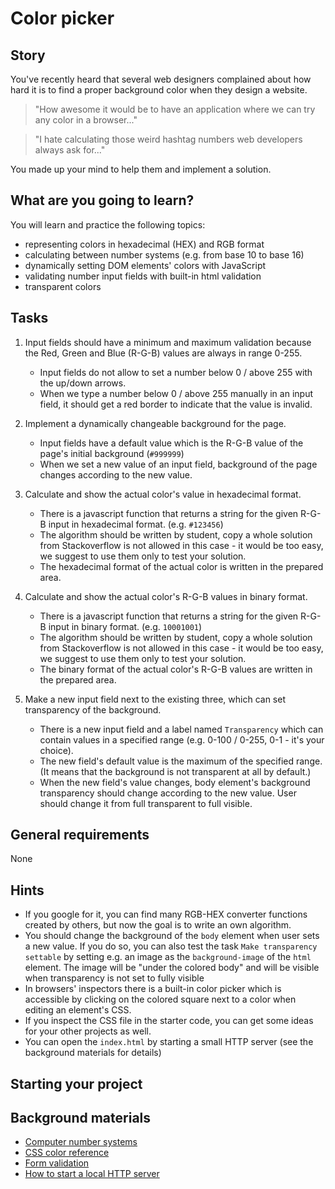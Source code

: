 # Color picker

## Story

You've recently heard that several web designers complained about how hard
it is to find a proper background color when they design a website.

> "How awesome it would be to have an application where we can try any
> color in a browser..."

> "I hate calculating those weird hashtag numbers web developers
> always ask for..."

You made up your mind to help them and implement a solution.

## What are you going to learn?

You will learn and practice the following topics:

- representing colors in hexadecimal (HEX) and RGB format
- calculating between number systems (e.g. from base 10 to base 16)
- dynamically setting DOM elements' colors with JavaScript
- validating number input fields with built-in html validation
- transparent colors

## Tasks

1. Input fields should have a minimum and maximum validation because the Red, Green and Blue (R-G-B) values are always in range 0-255.
    - Input fields do not allow to set a number below 0 / above 255 with the up/down arrows.
    - When we type a number below 0 / above 255 manually in an input field, it should get a red border to indicate that the value is invalid.

2. Implement a dynamically changeable background for the page.
    - Input fields have a default value which is the R-G-B value of the page's initial background (`#999999`)
    - When we set a new value of an input field, background of the page changes according to the new value.

3. Calculate and show the actual color's value in hexadecimal format.
    - There is a javascript function that returns a string for the given R-G-B input in hexadecimal format. (e.g. `#123456`)
    - The algorithm should be written by student, copy a whole solution from Stackoverflow is not allowed in this case - it would be too easy, we suggest to use them only to test your solution.
    - The hexadecimal format of the actual color is written in the prepared area.

4. Calculate and show the actual color's R-G-B values in binary format.
    - There is a javascript function that returns a string for the given R-G-B input in binary format. (e.g. `10001001`)
    - The algorithm should be written by student, copy a whole solution from Stackoverflow is not allowed in this case - it would be too easy, we suggest to use them only to test your solution.
    - The binary format of the actual color's R-G-B values are written in the prepared area.

5. Make a new input field next to the existing three, which can set transparency of the background.
    - There is a new input field and a label named `Transparency` which can contain values in a specified range (e.g. 0-100 / 0-255, 0-1 - it's your choice).
    - The new field's default value is the maximum of the specified range. (It means that the background is not transparent at all by default.)
    - When the new field's value changes, body element's background transparency should change according to the new value. User should change it from full transparent to full visible.

## General requirements

None

## Hints

- If you google for it, you can find many RGB-HEX converter functions created by others, but now the goal is to write an own algorithm.
- You should change the background of the `body` element when user sets a new value. If you do so, you can also test the task `Make transparency settable` by setting e.g. an image as the `background-image` of the `html` element. The image will be "under the colored body" and will be visible when transparency is not set to fully visible
- In browsers' inspectors there is a built-in color picker which is accessible by clicking on the colored square next to a color when editing an element's CSS.
- If you inspect the CSS file in the starter code, you can get some ideas for your other projects as well.
- You can open the `index.html` by starting a small HTTP server
(see the background materials for details)

## Starting your project



## Background materials

- <i class="far fa-exclamation"></i> [Computer number systems](https://www.includehelp.com/computer-number-systems.aspx)
- <i class="far fa-exclamation"></i> [CSS color reference](https://developer.mozilla.org/en-US/docs/Web/CSS/color)
- <i class="far fa-exclamation"></i> [Form validation](https://developer.mozilla.org/en-US/docs/Learn/Forms/Form_validation)
- <i class="far fa-exclamation"></i> [How to start a local HTTP server](project/curriculum/materials/pages/tools/serve-files.md)
